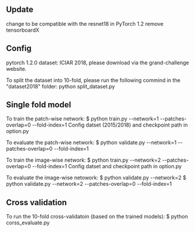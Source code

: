 ## Update
change to be compatible with the resnet18 in PyTorch 1.2
remove tensorboardX

## Config
pytorch 1.2.0 
dataset: ICIAR 2018, please download via the grand-challenge website. 

To split the dataset into 10-fold, please run the following commind in the "dataset2018" folder:
    python split_dataset.py

## Single fold model
To train the patch-wise network:
    $ python train.py --network=1 --patches-overlap=0 --fold-index=1
    Config datset (2015/2018) and checkpoint path in option.py

To evaluate the patch-wise network:
    $ python validate.py --network=1 --patches-overlap=0 --fold-index=1  

To train the image-wise network:
    $ python train.py --network=2 --patches-overlap=0 --fold-index=1
    Config datset and checkpoint path in option.py

To evaluate the image-wise netowork:
    $ python validate.py --network=2 
    $ python validate.py --network=2 --patches-overlap=0 --fold-index=1

## Cross validation
To run the 10-fold cross-validatoin (based on the trained models):
    $ python corss_evaluate.py

